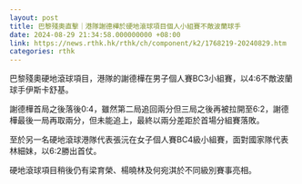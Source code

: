 ```yaml
---
layout: post
title: 巴黎殘奧直擊｜港隊謝德樺於硬地滾球項目個人小組賽不敵波蘭球手
date: 2024-08-29 21:34:58.000000000 +08:00
link: https://news.rthk.hk/rthk/ch/component/k2/1768219-20240829.htm
categories: rthk
---
```


巴黎殘奧硬地滾球項目，港隊的謝德樺在男子個人賽BC3小組賽，以4:6不敵波蘭球手伊斯卡舒基。

謝德樺首局之後落後0:4，雖然第二局追回兩分但三局之後再被拉開至6:2，謝德樺最後一局再取兩分，但未能追上，最終以兩分差距於首場分組賽落敗。

至於另一名硬地滾球港隊代表張沅在女子個人賽BC4級小組賽，面對國家隊代表林細妹，以6:2勝出首仗。

硬地滾球項目稍後仍有梁育榮、楊曉林及何宛淇於不同級別賽事亮相。
